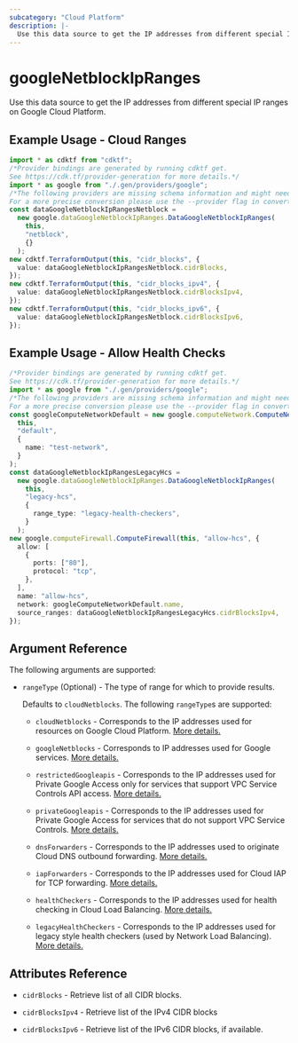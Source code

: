 ```yaml
---
subcategory: "Cloud Platform"
description: |-
  Use this data source to get the IP addresses from different special IP ranges on Google Cloud Platform.
---
```


# googleNetblockIpRanges

Use this data source to get the IP addresses from different special IP ranges on Google Cloud Platform.

## Example Usage - Cloud Ranges

```typescript
import * as cdktf from "cdktf";
/*Provider bindings are generated by running cdktf get.
See https://cdk.tf/provider-generation for more details.*/
import * as google from "./.gen/providers/google";
/*The following providers are missing schema information and might need manual adjustments to synthesize correctly: google.
For a more precise conversion please use the --provider flag in convert.*/
const dataGoogleNetblockIpRangesNetblock =
  new google.dataGoogleNetblockIpRanges.DataGoogleNetblockIpRanges(
    this,
    "netblock",
    {}
  );
new cdktf.TerraformOutput(this, "cidr_blocks", {
  value: dataGoogleNetblockIpRangesNetblock.cidrBlocks,
});
new cdktf.TerraformOutput(this, "cidr_blocks_ipv4", {
  value: dataGoogleNetblockIpRangesNetblock.cidrBlocksIpv4,
});
new cdktf.TerraformOutput(this, "cidr_blocks_ipv6", {
  value: dataGoogleNetblockIpRangesNetblock.cidrBlocksIpv6,
});

```

## Example Usage - Allow Health Checks

```typescript
/*Provider bindings are generated by running cdktf get.
See https://cdk.tf/provider-generation for more details.*/
import * as google from "./.gen/providers/google";
/*The following providers are missing schema information and might need manual adjustments to synthesize correctly: google.
For a more precise conversion please use the --provider flag in convert.*/
const googleComputeNetworkDefault = new google.computeNetwork.ComputeNetwork(
  this,
  "default",
  {
    name: "test-network",
  }
);
const dataGoogleNetblockIpRangesLegacyHcs =
  new google.dataGoogleNetblockIpRanges.DataGoogleNetblockIpRanges(
    this,
    "legacy-hcs",
    {
      range_type: "legacy-health-checkers",
    }
  );
new google.computeFirewall.ComputeFirewall(this, "allow-hcs", {
  allow: [
    {
      ports: ["80"],
      protocol: "tcp",
    },
  ],
  name: "allow-hcs",
  network: googleComputeNetworkDefault.name,
  source_ranges: dataGoogleNetblockIpRangesLegacyHcs.cidrBlocksIpv4,
});

```

## Argument Reference

The following arguments are supported:

*   `rangeType` (Optional) - The type of range for which to provide results.

    Defaults to `cloudNetblocks`. The following `rangeType`s are supported:

    *   `cloudNetblocks` - Corresponds to the IP addresses used for resources on Google Cloud Platform. [More details.](https://cloud.google.com/compute/docs/faq#where_can_i_find_product_name_short_ip_ranges)

    *   `googleNetblocks` - Corresponds to IP addresses used for Google services. [More details.](https://cloud.google.com/compute/docs/faq#where_can_i_find_product_name_short_ip_ranges)

    *   `restrictedGoogleapis` - Corresponds to the IP addresses used for Private Google Access only for services that support VPC Service Controls API access. [More details.](https://cloud.google.com/vpc/docs/private-access-options#domain-vips)

    *   `privateGoogleapis` - Corresponds to the IP addresses used for Private Google Access for services that do not support VPC Service Controls. [More details.](https://cloud.google.com/vpc/docs/private-access-options#domain-vips)

    *   `dnsForwarders` - Corresponds to the IP addresses used to originate Cloud DNS outbound forwarding. [More details.](https://cloud.google.com/dns/zones/#creating-forwarding-zones)

    *   `iapForwarders` - Corresponds to the IP addresses used for Cloud IAP for TCP forwarding. [More details.](https://cloud.google.com/iap/docs/using-tcp-forwarding)

    *   `healthCheckers` - Corresponds to the IP addresses used for health checking in Cloud Load Balancing. [More details.](https://cloud.google.com/load-balancing/docs/health-checks)

    *   `legacyHealthCheckers` - Corresponds to the IP addresses used for legacy style health checkers (used by Network Load Balancing). [ More details.](https://cloud.google.com/load-balancing/docs/health-checks)

## Attributes Reference

*   `cidrBlocks` - Retrieve list of all CIDR blocks.

*   `cidrBlocksIpv4` - Retrieve list of the IPv4 CIDR blocks

*   `cidrBlocksIpv6` - Retrieve list of the IPv6 CIDR blocks, if available.
